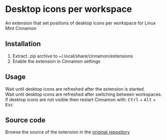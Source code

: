 # Desktop icons per workspace
An extension that set positions of desktop icons per workspace for Linux Mint Cinnamon

## Installation
1. Extract .zip archive to ~/.local/share/cinnamon/extensions
2. Enable the extension in Cinnamon settings

## Usage
Wait until desktop icons are refreshed after the extension is started.  
Wait until desktop icons are refreshed after switching between workspaces.  
If desktop icons are not visible then restart Cinnamon with: <kbd>Ctrl</kbd> + <kbd>Alt</kbd> + <kbd>Esc</kbd>

## Source code
Browse the source of the extension in the [original repository](https://github.com/cardsurf/desktop-icons-per-workspace)
